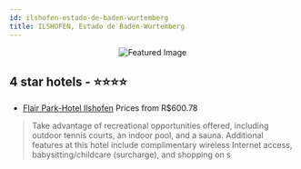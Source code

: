 ```yaml
---
id: ilshofen-estado-de-baden-wurtemberg
title: ILSHOFEN, Estado de Baden-Wurtemberg
---
```


<center><img src="https://i.travelapi.com/hotels/5000000/4480000/4478700/4478659/76ea75f9_z.jpg" alt="Featured Image" /></center>


##  4 star hotels - ⭐️⭐️⭐️⭐️

-    [Flair Park-Hotel Ilshofen](https://us.hurb.com/hotels/ilshofen/flair-park-hotel-ilshofen-JNP-JP348271?cmp=18055) Prices from R$600.78
   > Take advantage of recreational opportunities offered, including outdoor tennis courts, an indoor pool, and a sauna. Additional features at this hotel include complimentary wireless Internet access, babysitting/childcare (surcharge), and shopping on s
